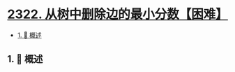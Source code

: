 # [2322. 从树中删除边的最小分数【困难】](https://github.com/Tdahuyou/TNotes.leetcode/tree/main/notes/2322.%20%E4%BB%8E%E6%A0%91%E4%B8%AD%E5%88%A0%E9%99%A4%E8%BE%B9%E7%9A%84%E6%9C%80%E5%B0%8F%E5%88%86%E6%95%B0%E3%80%90%E5%9B%B0%E9%9A%BE%E3%80%91)

<!-- region:toc -->

- [1. 📝 概述](#1--概述)

<!-- endregion:toc -->

## 1. 📝 概述
